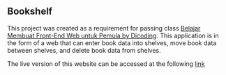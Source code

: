 <h2> Bookshelf </h2>
<p>This project was created as a requirement for passing class <a href="https://www.dicoding.com/academies/315-belajar-membuat-front-end-web-untuk-pemula">Belajar Membuat Front-End Web untuk Pemula by Dicoding</a>. This application is in the form of a web that can enter book data into shelves, move book data between shelves, and delete book data from shelves.</p>
<p>The live version of this website can be accessed at the following <a href="https://fawwazmts-bookshelf.netlify.app/">link</a></p>

